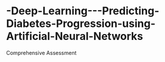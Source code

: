 # -Deep-Learning---Predicting-Diabetes-Progression-using-Artificial-Neural-Networks
Comprehensive Assessment 
